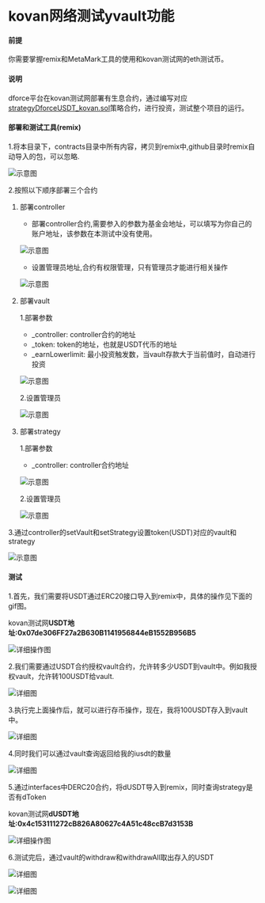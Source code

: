 # kovan网络测试yvault功能


#### 前提
你需要掌握remix和MetaMark工具的使用和kovan测试网的eth测试币。
#### 说明

dforce平台在kovan测试网部署有生息合约，通过编写对应[strategyDforceUSDT_kovan.sol](contracts/StrategyDforceUSDTKovan.sol)策略合约，进行投资，测试整个项目的运行。

#### 部署和测试工具(remix)

1.将本目录下，contracts目录中所有内容，拷贝到remix中,github目录时remix自动导入的包，可以忽略.

![示意图](../res/img/remix-1.jpg)

2.按照以下顺序部署三个合约

  1. 部署controller
      - 部署controller合约,需要参入的参数为基金会地址，可以填写为你自己的账户地址，该参数在本测试中没有使用。
       
      ![示意图](../res/img/remix-2.jpg)
      
      - 设置管理员地址,合约有权限管理，只有管理员才能进行相关操作
      
      ![示意图](../res/img/remix-3.jpg)

  2. 部署vault
  
     1.部署参数
        - _controller: controller合约的地址
        - _token: token的地址，也就是USDT代币的地址
        - _earnLowerlimit: 最小投资触发数，当vault存款大于当前值时，自动进行投资
        
     ![示意图](../res/img/remix-4.jpg)
     
     2.设置管理员
     
     ![示意图](../res/img/remix-3.jpg)
     
  3. 部署strategy
  
     1.部署参数
        - _controller: controller合约地址
        
     ![示意图](../res/img/remix-5.jpg)
     
     2.设置管理员
     
     ![示意图](../res/img/remix-3.jpg)
     
3.通过controller的setVault和setStrategy设置token(USDT)对应的vault和strategy

![示意图](../res/img/remix-6.jpg)

#### 测试

1.首先，我们需要将USDT通过ERC20接口导入到remix中，具体的操作见下面的gif图。

kovan测试网**USDT地址:0x07de306FF27a2B630B1141956844eB1552B956B5**

![详细操作图](../res/img/导入USDT.gif)

2.我们需要通过USDT合约授权vault合约，允许转多少USDT到vault中。例如我授权vault，允许转100USDT给vault.

![详细图](../res/img/remix-7.jpg)

3.执行完上面操作后，就可以进行存币操作，现在，我将100USDT存入到vault中。

![详细图](../res/img/remix-8.jpg)

4.同时我们可以通过vault查询返回给我的iusdt的数量

![详细图](../res/img/remix-9.jpg)

5.通过interfaces中DERC20合约，将dUSDT导入到remix，同时查询strategy是否有dToken

kovan测试网**dUSDT地址:0x4c153111272cB826A80627c4A51c48ccB7d3153B**

![详细操作图](../res/img/导入dToken.gif)

6.测试完后，通过vault的withdraw和withdrawAll取出存入的USDT

![详细图](../res/img/remix-10.png)

![详细图](../res/img/remix-11.jpg)

